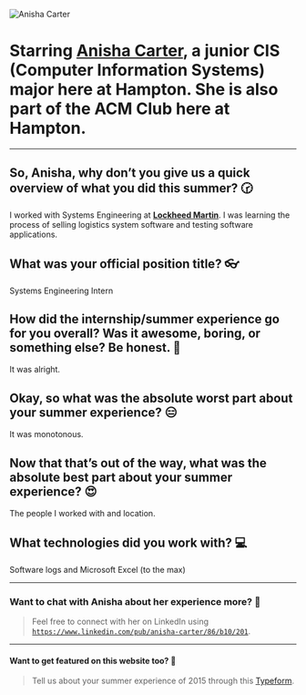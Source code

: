![](https://media.licdn.com/mpr/mpr/shrinknp_400_400/p/4/005/0a3/18e/1a20d5f.jpg "Anisha Carter")

# Starring [**Anisha Carter**](https://www.linkedin.com/pub/anisha-carter/86/b10/201 "Anisha Carter - LinkedIn"), a junior CIS (Computer Information Systems) major here at Hampton. She is also part of the ACM Club here at Hampton.

* * *

## So, Anisha, why don’t you give us a quick overview of what you did this summer? 🕝

I worked with Systems Engineering at [**Lockheed Martin**](http://lockheedmartin.com "Lockheed Martin"). I was learning the process of selling logistics system software and testing software applications.

## What was your official position title? 👓

Systems Engineering Intern

## How did the internship/summer experience go for you overall? Was it awesome, boring, or something else? Be honest. 💭

It was alright.

## Okay, so what was the absolute worst part about your summer experience? 😑

It was monotonous.

## Now that that’s out of the way, what was the absolute best part about your summer experience? 😍

The people I worked with and location.

## **What technologies did you work with?** 💻

Software logs and Microsoft Excel (to the max)

* * *

### Want to chat with Anisha about her experience more? 📲

> Feel free to connect with her on LinkedIn using [`https://www.linkedin.com/pub/anisha-carter/86/b10/201`](https://www.linkedin.com/pub/anisha-carter/86/b10/201 "Anisha Carter - LinkedIn").

* * *

#### Want to get featured on this website too? 📝

> Tell us about your summer experience of 2015 through this [Typeform](http://bit.ly/cshu-summer-experience).
